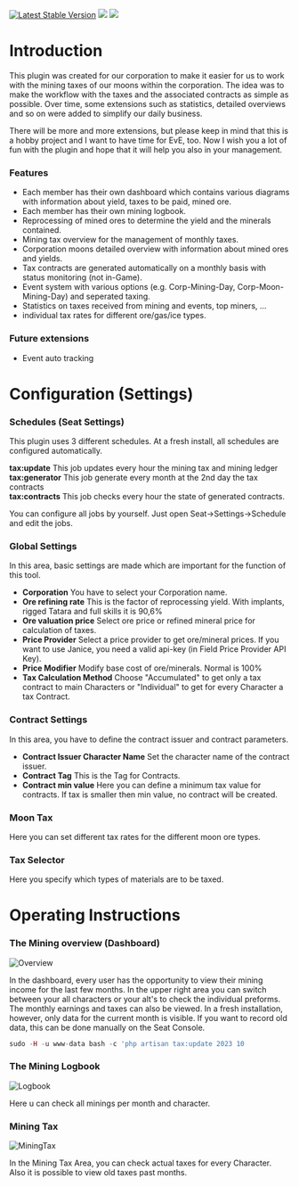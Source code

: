 [![Latest Stable Version](http://img.shields.io/packagist/v/pytonicis/seat-corp-mining-tax.svg?style=flat-square)]()
![](https://img.shields.io/badge/SeAT-5.0.x-blueviolet?style=flat-square)
![](https://img.shields.io/badge/License-GPLv3-blue.svg)

# Introduction

This plugin was created for our corporation to make it easier for us to work with the mining taxes of our moons within the corporation. The idea was to make the workflow with the taxes and the associated contracts as simple as possible. Over time, some extensions such as statistics, detailed overviews and so on were added to simplify our daily business.

There will be more and more extensions, but please keep in mind that this is a hobby project and I want to have time for EvE, too. Now I wish you a lot of fun with the plugin and hope that it will help you also in your management.

### Features

- Each member has their own dashboard which contains various diagrams with information about yield, taxes to be paid, mined ore.
- Each member has their own mining logbook.
- Reprocessing of mined ores to determine the yield and the minerals contained.
- Mining tax overview for the management of monthly taxes.
- Corporation moons detailed overview with information about mined ores and yields.
- Tax contracts are generated automatically on a monthly basis with status monitoring (not in-Game).
- Event system with various options (e.g. Corp-Mining-Day, Corp-Moon-Mining-Day) and seperated taxing.
- Statistics on taxes received from mining and events, top miners, ...
- individual tax rates for different ore/gas/ice types.

### Future extensions

- Event auto tracking

# Configuration (Settings)

### Schedules (Seat Settings)

This plugin uses 3 different schedules. At a fresh install, all schedules are configured automatically.

**tax:update** This job updates every hour the mining tax and mining ledger  
**tax:generator** This job generate every month at the 2nd day the tax contracts  
**tax:contracts** This job checks every hour the state of generated contracts.  

You can configure all jobs by yourself. Just open Seat->Settings->Schedule and edit the jobs.

### Global Settings

In this area, basic settings are made which are important for the function of this tool.

- **Corporation** You have to select your Corporation name.
- **Ore refining rate** This is the factor of reprocessing yield. With implants, rigged Tatara and full skills it is 90,6%
- **Ore valuation price** Select ore price or refined mineral price for calculation of taxes.
- **Price Provider** Select a price provider to get ore/mineral prices. If you want to use Janice, you need a valid api-key (in Field Price Provider API Key).
- **Price Modifier** Modify base cost of ore/minerals. Normal is 100%
- **Tax Calculation Method** Choose "Accumulated" to get only a tax contract to main Characters or "Individual" to get for every Character a tax Contract.

### Contract Settings

In this area, you have to define the contract issuer and contract parameters.

- **Contract Issuer Character Name** Set the character name of the contract issuer.
- **Contract Tag** This is the Tag for Contracts.
- **Contract min value** Here you can define a minimum tax value for contracts. If tax is smaller then min value, no contract will be created.

### Moon Tax

Here you can set different tax rates for the different moon ore types.

### Tax Selector

Here you specify which types of materials are to be taxed.

# Operating Instructions

### The Mining overview (Dashboard)

![Overview](https://i.imgur.com/sCy80pL.jpeg)

In the dashboard, every user has the opportunity to view their mining income for the last few months. In the upper right area you can switch 
between your all characters or your alt's to check the individual preforms. The monthly earnings and taxes can also be viewed. In a fresh installation, 
however, only data for the current month is visible. If you want to record old data, this can be done manually on the Seat Console.

```php
sudo -H -u www-data bash -c 'php artisan tax:update 2023 10
```

### The Mining Logbook

![Logbook](https://i.imgur.com/kzxSvmp.jpeg)

Here u can check all minings per month and character.


### Mining Tax

![MiningTax](https://i.imgur.com/dBO8mNl.jpeg)

In the Mining Tax Area, you can check actual taxes for every Character. Also it is possible to view old taxes past months.